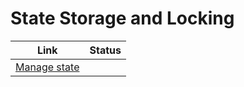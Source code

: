 # State Storage and Locking


| Link | Status |
|------|--------|
| [Manage state](https://developer.hashicorp.com/terraform/language/state) | |



